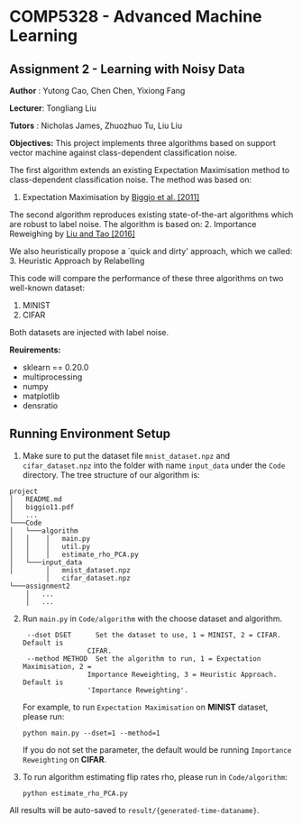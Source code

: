 ﻿# COMP5328 - Advanced Machine Learning

## Assignment 2 - Learning with Noisy Data

**Author** : Yutong Cao,  Chen Chen,  Yixiong Fang

**Lecturer**: Tongliang Liu

**Tutors** : Nicholas James, Zhuozhuo Tu, Liu Liu

**Objectives:**
This project implements three algorithms based on support vector machine against class-dependent classification noise.

The first algorithm extends an existing Expectation Maximisation method to class-dependent classification noise. The method was based on:
1. Expectation Maximisation by [Biggio et al. [2011]](http://proceedings.mlr.press/v20/biggio11/biggio11.pdf)

The second algorithm reproduces existing state-of-the-art algorithms which are robust to label noise. The algorithm is based on:
2. Importance Reweighing by [Liu and Tao [2016]](https://arxiv.org/pdf/1411.7718.pdf)

We also heuristically  propose a `quick and dirty' approach, which we called:
3. Heuristic Approach by Relabelling

This code will compare the performance of these three algorithms on two well-known dataset:
 1. MINIST
 2. CIFAR

Both datasets are injected with label noise.

**Reuirements:**
- sklearn == 0.20.0
- multiprocessing
- numpy
- matplotlib
- densratio


Running Environment Setup
------------

1. Make sure to put the dataset file `mnist_dataset.npz` and `cifar_dataset.npz` into the folder with name `input_data` under the `Code` directory. The tree structure of our algorithm is:

```
project
│   README.md
│   biggio11.pdf
│   ...
└───Code
│   └───algorithm
│   │    │   main.py
│   │    │   util.py
│   │    │   estimate_rho_PCA.py
│   └───input_data
│        │   mnist_dataset.npz
         │   cifar_dataset.npz
└───assignment2
    │   ...
    │   ...
```

2. Run `main.py` in `Code/algorithm` with the choose dataset and algorithm.
   ```
    --dset DSET      Set the dataset to use, 1 = MINIST, 2 = CIFAR. Default is
                   CIFAR.
    --method METHOD  Set the algorithm to run, 1 = Expectation Maximisation, 2 =
                   Importance Reweighting, 3 = Heuristic Approach. Default is
                   'Importance Reweighting'.
   ```            

   For example, to run `Expectation Maximisation` on **MINIST** dataset, please run:

   ```
   python main.py --dset=1 --method=1
   ```
   
   If you do not set the parameter, the default would be running `Importance Reweighting` on **CIFAR**.  

3. To run algorithm estimating flip rates rho, please run in `Code/algorithm`:

   ```
   python estimate_rho_PCA.py
   ```

All results will be auto-saved to `result/{generated-time-dataname}`. 
